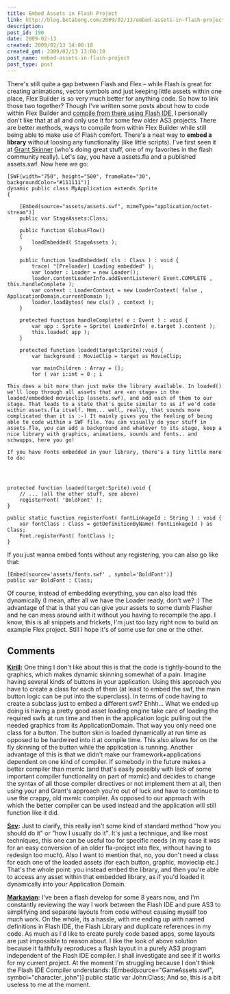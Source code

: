 ```yaml
---
title: Embed Assets in Flash Project
link: http://blog.betabong.com/2009/02/13/embed-assets-in-flash-project/
description: 
post_id: 190
date: 2009-02-13
created: 2009/02/13 14:00:18
created_gmt: 2009/02/13 13:00:18
post_name: embed-assets-in-flash-project
post_type: post
---
```



There's still quite a gap between Flash and Flex – while Flash is great for creating animations, vector symbols and just keeping little assets within one place, Flex Builder is so very much better for anything code. So how to link those two together? Though I've written some posts about how to code within Flex Builder and [compile from there using Flash IDE](/2008/12/03/test-movie-from-flex-to-flash-easy-way/), I personally don't like that at all and only use it for some few older AS3 projects. There are better methods, ways to compile from within Flex Builder while still being able to make use of Flash comfort. There's a neat way to **embed a library** without loosing any functionality (like little scripts). I've first seen it at [Grant Skinner](http://www.gskinner.com/blog/archives/2007/03/using_flash_sym.html) (who's doing great stuff, one of my favorites in the flash community really). Let's say, you have a assets.fla and a published assets.swf. Now here we go:
    
    
    [SWF(width="750", height="500", frameRate="30", backgroundColor="#111111")]
    dynamic public class MyApplication extends Sprite
    {
    	
    	[Embed(source="assets/assets.swf", mimeType="application/octet-stream")]
    	public var StageAssets:Class;
    	
    	public function GlobusFlow()
    	{
    		loadEmbedded( StageAssets );
    	}
    
    	public function loadEmbedded( cls : Class ) : void {
    		trace( "[Preloader] Loading embedded" );
    		var loader : Loader = new Loader();
    		loader.contentLoaderInfo.addEventListener( Event.COMPLETE , this.handleComplete );
    		var context : LoaderContext = new LoaderContext( false , ApplicationDomain.currentDomain );
    		loader.loadBytes( new cls() , context );
    	}
    
    	protected function handleComplete( e : Event ) : void {
    		var app : Sprite = Sprite( LoaderInfo( e.target ).content );
    		this.loaded( app );
    	}
    	
    	protected function loaded(target:Sprite):void {
    		var background : MovieClip = target as MovieClip;
    					
    		var mainChildren : Array = [];
    		for ( var i:int = 0 ; i
    
    This does a bit more than just make the library available. In loaded() we'll loop through all assets that are «on stage» in the loaded/embedded movieclip (assets.swf), and add each of them to our stage. That leads to a state that's quite similar to as if we'd code within assets.fla itself. Hmm... well, really, that sounds more complicated than it is :-) It mainly gives you the feeling of being able to code within a SWF file. You can visually do your stuff in assets.fla, you can add a background and whatever to its stage, keep a nice library with graphics, animations, sounds and fonts.. and schwupps, here you go!
    
    If you have Fonts embedded in your library, there's a tiny little more to do:
    
    
    
    
    protected function loaded(target:Sprite):void {
    	// ... (all the other stuff, see above)
    	registerFont( 'BoldFont' );
    }
    
    public static function registerFont( fontLinkageId : String ) : void {
    	var fontClass : Class = getDefinitionByName( fontLinkageId ) as Class;
    	Font.registerFont( fontClass );
    }
    

If you just wanna embed fonts without any registering, you can also go like that: 
    
    
    [Embed(source='assets/fonts.swf' , symbol='BoldFont')]
    public var BoldFont : Class;
    

Of course, instead of embedding everything, you can also load this dynamically (I mean, after all we have the Loader ready, don't we? :) The advantage of that is that you can give your assets to some dumb Flasher and he can mess around with it without you having to recompile the app. I know, this is all snippets and frickets, I'm just too lazy right now to build an example Flex project. Still I hope it's of some use for one or the other.

## Comments

**[Kirill](#45 "2009-05-30 13:06:23"):** One thing I don't like about this is that the code is tightly-bound to the graphics, which makes dynamic skinning somewhat of a pain. Imagine having several kinds of buttons in your application. Using this approach you have to create a class for each of them (at least to embed the swf, the main button logic can be put into the superclass). In terms of code having to create a subclass just to embed a different swf? Ehhh... What we ended up doing is having a pretty good asset loading engine take care of loading the required swfs at run time and then in the application logic pulling out the needed graphics from its ApplicationDomain. That way you only need one class for a button. The button skin is loaded dynamically at run time as opposed to be hardwired into it at compile time. This also allows for on the fly skinning of the button while the application is running. Another advantage of this is that we didn't make our framework+applications dependent on one kind of compiler. If somebody in the future makes a better compiler than mxmlc (and that's easily possibly with lack of some important compiler functionality on part of mxmlc) and decides to change the syntax of all those compiler directives or not implement them at all, then using your and Grant's approach you're out of luck and have to continue to use the crappy, old mxmlc compiler. As opposed to our approach with which the better compiler can be used instead and the application will still function like it did.

**[Sev](#46 "2009-06-02 09:39:01"):** Just to clarify, this really isn't some kind of standard method "how you should do it" or "how I usually do it". It's just a technique, and like most techniques, this one can be useful too for specific needs (in my case it was for an easy conversion of an older fla-project into flex, without having to redesign too much). Also I want to mention that, no, you don't need a class for each one of the loaded assets (for each button, graphic, movieclip etc.) That's the whole point: you instead embed the library, and then you're able to access any asset within that embedded library, as if you'd loaded it dynamically into your Application Domain.

**[Markavian](#64 "2009-08-27 17:42:08"):** I've been a flash develop for some 8 years now, and I'm constantly reviewing the way I work between the Flash IDE and pure AS3 to simplifying and separate layouts from code without causing myself too much work. On the whole, its a hassle, with me ending up with named definitions in Flash IDE, the Flash Library and duplicate references in my code. As much as I'd like to create purely code based apps, some layouts are just impossible to reason about. I like the look of above solution because it faithfully reproduces a flash layout in a purely AS3 program independent of the Flash IDE compiler. I shall investigate and see if it works for my current project. At the moment I'm struggling because I don't think the Flash IDE Compiler understands: [Embed(source="GameAssets.swf", symbol="character_john")] public static var John:Class; And so, this is a bit useless to me at the moment.

